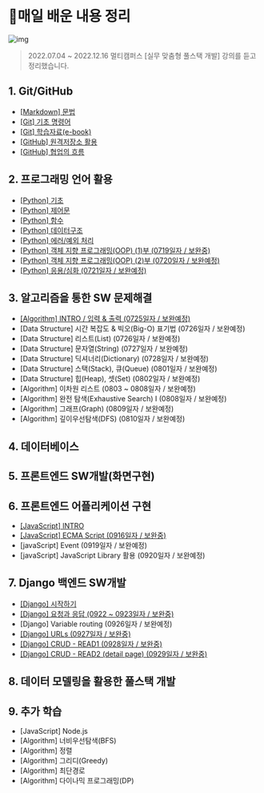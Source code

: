# 💾매일 배운 내용 정리

![img](https://media.tenor.com/images/4c62b8664b2aa5d5c16e080936e52a88/tenor.gif)

> 2022.07.04 ~ 2022.12.16 멀티캠퍼스 [실무 맞춤형 풀스택 개발] 강의를 듣고 정리했습니다.

## 1. Git/GitHub

* [[Markdown] 문법](notes/markdown_gram.md)
* [[Git] 기초 명령어](notes/git_command.md)
* [[Git] 학습자료(e-book)](http://git-scm.com/book/ko/v2)
* [[GitHub] 원격저장소 활용](notes/remote_repo.md)
* [[GitHub] 협업의 흐름](notes/github_flow.md)

## 2. 프로그래밍 언어 활용

* [[Python] 기초](notes/py_basics.md)
* [[Python] 제어문](notes/py_ctrlstate.md)
* [[Python] 함수](notes/py_function.md) 
* [[Python] 데이터구조](notes/py_datast.md)
* [[Python] 에러/예외 처리](notes/py_error.md)
* [[Python] 객체 지향 프로그래밍(OOP) (1)부 (0719일자 / 보완중)](notes/py_OOP1.md)
* [[Python] 객체 지향 프로그래밍(OOP) (2)부 (0720일자 / 보완예정)](notes/py_OOP2.md)
* [[Python] 응용/심화 (0721일자 / 보완예정)](notes/py_final.md)

## 3. 알고리즘을 통한 SW 문제해결

* [[Algorithm] INTRO / 입력 & 출력 (0725일자 / 보완예정)](notes/algo_intro.md)
* [Data Structure] 시간 복잡도 & 빅오(Big-O) 표기법 (0726일자 / 보완예정)
* [Data Structure] 리스트(List) (0726일자 / 보완예정)
* [Data Structure] 문자열(String) (0727일자 / 보완예정)
* [Data Structure] 딕셔너리(Dictionary) (0728일자 / 보완예정)
* [Data Structure] 스택(Stack), 큐(Queue) (0801일자 / 보완예정)
* [Data Structure] 힙(Heap), 셋(Set) (0802일자 / 보완예정)
* [Algorithm] 이차원 리스트 (0803 ~ 0808일자 / 보완예정)
* [Algorithm] 완전 탐색(Exhaustive Search) I (0808일자 / 보완예정)
* [Algorithm] 그래프(Graph) (0809일자 / 보완예정)
* [Algorithm] 깊이우선탐색(DFS) (0810일자 / 보완예정)

## 4. 데이터베이스

## 5. 프론트엔드 SW개발(화면구현)

## 6. 프론트엔드 어플리케이션 구현

* [[JavaScript] INTRO](notes/js_intro.md)
* [[JavaScript] ECMA Script (0916일자 / 보완중)](notes/js_ecma.md)
* [javaScript] Event (0919일자 / 보완예정)
* [javaScript] JavaScript Library 활용 (0920일자 / 보완예정)

## 7. Django 백엔드 SW개발

- [[Django] 시작하기](notes/dj_intro.md)
- [[Django] 요청과 응답 (0922 ~ 0923일자 / 보완중)](notes/dj_uvt.md)
- [Django] Variable routing (0926일자 / 보완예정)
- [[Django] URLs (0927일자 / 보완중)](notes/dj_urls.md)
- [[Django] CRUD - READ1 (0928일자 / 보완중)](notes/dj_crud.md)
- [[Django] CRUD - READ2 (detail page) (0929일자 / 보완중)](notes/dj_crud2.md)

## 8. 데이터 모델링을 활용한 풀스택 개발

## 9. 추가 학습

* [JavaScript] Node.js
* [Algorithm] 너비우선탐색(BFS)
* [Algorithm] 정렬
* [Algorithm] 그리디(Greedy)
* [Algorithm] 최단경로
* [Algorithm] 다이나믹 프로그래밍(DP)

